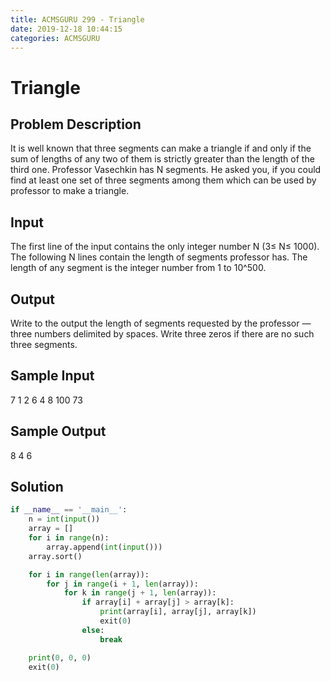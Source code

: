 ```yaml
---
title: ACMSGURU 299 - Triangle
date: 2019-12-18 10:44:15
categories: ACMSGURU
---
```

# Triangle

<!--more-->

## Problem Description

It is well known that three segments can make a triangle if and only if the sum of lengths of any two of them is strictly greater than the length of the third one. Professor Vasechkin has N segments. He asked you, if you could find at least one set of three segments among them which can be used by professor to make a triangle.

## Input

The first line of the input contains the only integer number N (3≤ N≤ 1000). The following N lines contain the length of segments professor has. The length of any segment is the integer number from 1 to 10^500.

## Output

Write to the output the length of segments requested by the professor — three numbers delimited by spaces. Write three zeros if there are no such three segments.

## Sample Input

7
1
2
6
4
8
100
73

## Sample Output

8 4 6

## Solution

```python
if __name__ == '__main__':
    n = int(input())
    array = []
    for i in range(n):
        array.append(int(input()))
    array.sort()

    for i in range(len(array)):
        for j in range(i + 1, len(array)):
            for k in range(j + 1, len(array)):
                if array[i] + array[j] > array[k]:
                    print(array[i], array[j], array[k])
                    exit(0)
                else:
                    break

    print(0, 0, 0)
    exit(0)
```

